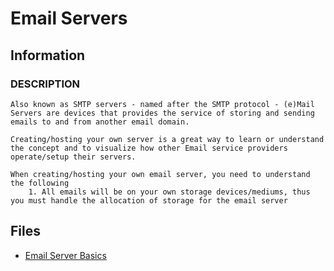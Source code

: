 # Email Servers

## Information

### DESCRIPTION
```
Also known as SMTP servers - named after the SMTP protocol - (e)Mail Servers are devices that provides the service of storing and sending emails to and from another email domain.

Creating/hosting your own server is a great way to learn or understand the concept and to visualize how other Email service providers operate/setup their servers.

When creating/hosting your own email server, you need to understand the following
	1. All emails will be on your own storage devices/mediums, thus you must handle the allocation of storage for the email server	
```

## Files
+ [Email Server Basics](basics.md)

